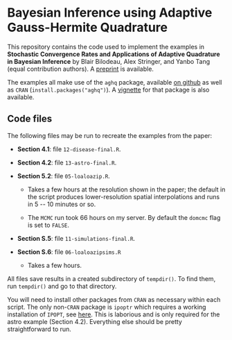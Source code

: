 # Bayesian Inference using Adaptive Gauss-Hermite Quadrature

This repository contains the code used to implement the examples in **Stochastic Convergence Rates and Applications of Adaptive Quadrature in Bayesian Inference** by Blair Bilodeau, Alex Stringer, and Yanbo Tang (equal contribution authors). A [preprint](https://arxiv.org/abs/2102.06801) is available.

The examples all make use of the `aghq` package, available [on github](https://github.com/awstringer1/aghq) as well as `CRAN` (`install.packages("aghq")`). A [vignette](https://arxiv.org/abs/2101.04468) for that package is also available.

## Code files

The following files may be run to recreate the examples from the paper:

- **Section 4.1**: file `12-disease-final.R`.

- **Section 4.2**: file `13-astro-final.R`.

- **Section 5.2**: file `05-loaloazip.R`. 
  - Takes a few hours at the resolution shown in the paper; the default in the script
  produces lower-resolution spatial interpolations and runs in 5 -- 10 minutes or so.
  
  - The `MCMC` run took 66 hours on my server. By default the `domcmc` flag is set
  to `FALSE`.

- **Section S.5**: file `11-simulations-final.R`.

- **Section S.6**: file `06-loaloazipsims.R`
  - Takes a few hours.

All files save results in a created subdirectory of `tempdir()`. To find them,
run `tempdir()` and go to that directory.

You will need to install other packages from `CRAN` as necessary within each script.
The only non-`CRAN` package is `ipoptr` which requires a working installation of
`IPOPT`, see [here](https://coin-or.github.io/Ipopt/INSTALL.html). This is laborious
and is only required for the astro example (Section 4.2). Everything else should
be pretty straightforward to run.
